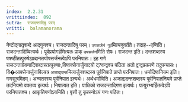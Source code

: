 ```yaml
---
index:  2.2.31
vrittiindex:  892
sutra:  राजदन्तादिषु परम्
vritti:  balamanorama 
---
```


नेष्टोद्गातृशब्दे आद्गुणश्च। राजदन्तादिषु परम्। `उपसर्जनं पूर्व`मित्यनुवर्तते। तदाह--एष्विति। राजदन्तादिष्वित्यर्थः। पूर्वप्रयोगर्हमित्यतः प्राक् `उपसर्जनं`मिति सेषः। राजदन्त इति। दन्तशब्दस्य षषष्टीतत्पुरुषेऽप्रदानतयोपसर्जनत्वेऽपि परनिपातः। इह गणे राजदन्ताग्रेवणादिशब्दास्तत्पुरुषाः,विष्वक्सेनार्जुनादयो द्?वन्द्वश्च पठिता अतो द्वन्द्वप्रकरणे तदुपन्यासः। वि�आक्सेनार्जुनावित्यत्र `अजाद्यदन्त`मित्यर्जुनशब्दस्य पूर्वनिपाते प्राप्ते परनिपातः। धर्मादिष्वनियम इति। गणसूत्रमिदम्। अन्यतरस्य पूर्वनिपात इत्यर्थः। अर्थधर्माविति। अजाद्यदन्तशब्दस्य पूर्वनिपातनियमे प्राप्ते तदनियमो वक्तव्य इत्यर्थः। निपात्यत इति। पाक्षिको राजदन्तादिगण इत्यर्थः। पत्युरभ्यर्हितत्वेऽपि परनिपातश्च। आकृतिगणोऽयमिति। वृत्तौ तु कृत्स्नोऽयं गणः पठितः।

